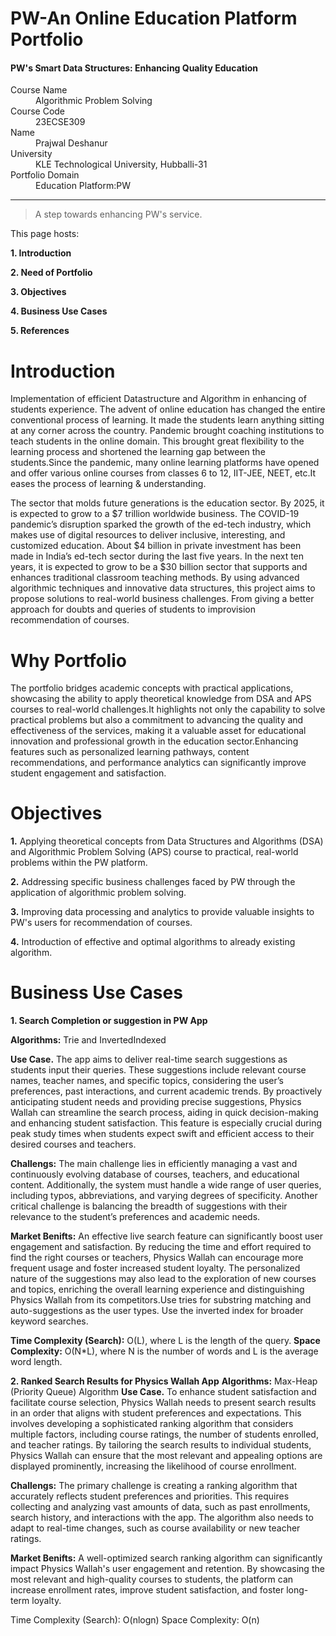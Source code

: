 # PW-An Online Education Platform Portfolio
#### PW's Smart Data Structures: Enhancing Quality Education
<dl>
<dt>Course Name</dt>
<dd>Algorithmic Problem Solving</dd>
<dt>Course Code</dt>
<dd>23ECSE309</dd>
<dt>Name</dt>
<dd>Prajwal Deshanur</dd>
<dt>University</dt>
<dd>KLE Technological University, Hubballi-31</dd>
<dt>Portfolio Domain</dt>
<dd>Education Platform:PW</dd>
</dl>

* * *

> A step towards enhancing PW's service.

This page hosts:

**1. Introduction**

**2. Need of Portfolio**

**3. Objectives**

**4. Business Use Cases**

**5. References**

# Introduction
Implementation of efficient Datastructure and Algorithm in enhancing of students experience.
The advent of online education has changed the entire conventional process of learning. It made the students learn anything sitting at any corner across the country. Pandemic brought coaching institutions to teach students in the online domain. This brought great flexibility to the learning process and shortened the learning gap between the students.Since the pandemic, many online learning platforms have opened and offer various online courses from classes 6 to 12, IIT-JEE, NEET, etc.It eases the process of learning & understanding.

The sector that molds future generations is the education sector. By 2025, it is expected to grow to a $7 trillion worldwide business. The COVID-19 pandemic’s disruption sparked the growth of the ed-tech industry, which makes use of digital resources to deliver inclusive, interesting, and customized education. About $4 billion in private investment has been made in India’s ed-tech sector during the last five years. In the next ten years, it is expected to grow to be a $30 billion sector that supports and enhances traditional classroom teaching methods.
By using advanced algorithmic techniques and innovative data structures, this project aims to propose solutions to real-world business challenges. From giving a better approach for doubts and queries of students to improvision recommendation of courses.


# Why Portfolio
The portfolio bridges academic concepts with practical applications, showcasing the ability to apply theoretical knowledge from DSA and APS courses to real-world challenges.It highlights not only the capability to solve practical problems but also a commitment to advancing the quality and effectiveness of the services, making it a valuable asset for educational innovation and professional growth in the education sector.Enhancing features such as personalized learning pathways, content recommendations, and performance analytics can significantly improve student engagement and satisfaction. 

# Objectives
**1.** Applying theoretical concepts from Data Structures and Algorithms (DSA) and Algorithmic Problem Solving (APS) course to practical, real-world problems within the PW platform. 

**2.** Addressing specific business challenges faced by PW through the application of algorithmic problem solving.

**3.** Improving data processing and analytics to provide valuable insights to PW's users for recommendation of courses.

**4.** Introduction of effective and optimal algorithms to already existing algorithm.

# Business Use Cases

**1. Search Completion or suggestion in PW App**

**Algorithms:** Trie and InvertedIndexed

**Use Case.**
The app aims to deliver real-time search suggestions as students input their queries. These suggestions include relevant course names, teacher names, and specific topics, considering the user’s preferences, past interactions, and current academic trends. By proactively anticipating student needs and providing precise suggestions, Physics Wallah can streamline the search process, aiding in quick decision-making and enhancing student satisfaction. This feature is especially crucial during peak study times when students expect swift and efficient access to their desired courses and teachers.

**Challengs:**
The main challenge lies in efficiently managing a vast and continuously evolving database of courses, teachers, and educational content. Additionally, the system must handle a wide range of user queries, including typos, abbreviations, and varying degrees of specificity. Another critical challenge is balancing the breadth of suggestions with their relevance to the student’s preferences and academic needs.

**Market Benifts:**
An effective live search feature can significantly boost user engagement and satisfaction. By reducing the time and effort required to find the right courses or teachers, Physics Wallah can encourage more frequent usage and foster increased student loyalty. The personalized nature of the suggestions may also lead to the exploration of new courses and topics, enriching the overall learning experience and distinguishing Physics Wallah from its competitors.Use tries for substring matching and auto-suggestions as the user types. Use the inverted index for broader keyword searches.

**Time Complexity (Search):** O(L), where L is the length of the query.
**Space Complexity:** O(N*L), where N is the number of words and L is the average word length.

**2. Ranked Search Results for Physics Wallah App**
**Algorithms:** Max-Heap (Priority Queue) Algorithm
**Use Case.**
To enhance student satisfaction and facilitate course selection, Physics Wallah needs to present search results in an order that aligns with student preferences and expectations. This involves developing a sophisticated ranking algorithm that considers multiple factors, including course ratings, the number of students enrolled, and teacher ratings. By tailoring the search results to individual students, Physics Wallah can ensure that the most relevant and appealing options are displayed prominently, increasing the likelihood of course enrollment.

**Challengs:**
The primary challenge is creating a ranking algorithm that accurately reflects student preferences and priorities. This requires collecting and analyzing vast amounts of data, such as past enrollments, search history, and interactions with the app. The algorithm also needs to adapt to real-time changes, such as course availability or new teacher ratings.

**Market Benifts:**
A well-optimized search ranking algorithm can significantly impact Physics Wallah's user engagement and retention. By showcasing the most relevant and high-quality courses to students, the platform can increase enrollment rates, improve student satisfaction, and foster long-term loyalty.

Time Complexity (Search): O(nlogn)
Space Complexity: O(n)




 


